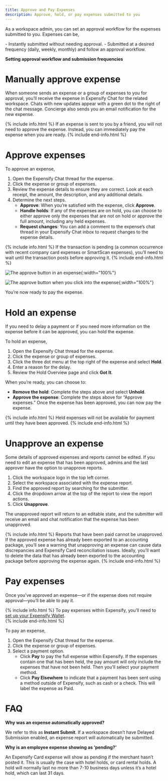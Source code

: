 ```yaml
---
title: Approve and Pay Expenses
description: Approve, hold, or pay expenses submitted to you
---
```

<div id="new-expensify" markdown="1">

As a workspace admin, you can set an approval workflow for the expenses submitted to you. Expenses can be,

- Instantly submitted without needing approval.
- Submitted at a desired frequency (daily, weekly, monthly) and follow an approval workflow. 

**Setting approval workflow and submission frequencies**

# Manually approve expense

When someone sends an expense or a group of expenses to you for approval, you’ll receive the expense in Expensify Chat for the related workspace. Chats with new updates appear with a green dot to the right of the chat message. Concierge also sends you an email notification for the new expense.

{% include info.html %}
If an expense is sent to you by a friend, you will not need to approve the expense. Instead, you can immediately pay the expense when you are ready. 
{% include end-info.html %}

# Approve expenses

To approve an expense,

1. Open the Expensify Chat thread for the expense. 
2. Click the expense or group of expenses. 
3. Review the expense details to ensure they are correct. Look at each receipt, the amount, the description, and any additional details. 
4. Determine the next steps.
   - **Approve**: When you’re satisfied with the expense, click **Approve**. 
   - **Handle holds**: If any of the expenses are on hold, you can choose to either approve only the expenses that are not on hold or approve the full amount, including any held expenses.
   - **Request changes**: You can add a comment to the expense’s chat thread in your Expensify Chat inbox to request changes to the expense details.

{% include info.html %}
If the transaction is pending (a common occurrence with recent company card expenses or SmartScan expenses), you’ll need to wait until the transaction posts before approving it.
{% include end-info.html %}

![The approve button in an expense]({{site.url}}/assets/images/ExpensifyHelp_ApproveExpense_1.png){:width="100%"}

![The approve button when you click into the expense]({{site.url}}/assets/images/ExpensifyHelp_ApproveExpense_2.png){:width="100%"}

You’re now ready to pay the expense. 

# Hold an expense

If you need to delay a payment or if you need more information on the expense before it can be approved, you can hold the expense. 

To hold an expense,

1. Open the Expensify Chat thread for the expense. 
2. Click the expense or group of expenses. 
3. Click the three dot menu at the top right of the expense and select **Hold**. 
4. Enter a reason for the delay. 
5. Review the Hold Overview page and click **Got It**. 

When you’re ready, you can choose to: 
- **Remove the hold**: Complete the steps above and select **Unhold**.
- **Approve the expense**: Complete the steps above for “Approve expenses.” 
Once the expense has been approved, you can now pay the expense.

{% include info.html %}
Held expenses will not be available for payment until they have been approved.
{% include end-info.html %}

# Unapprove an expense

Some details of approved expenses and reports cannot be edited. If you need to edit an expense that has been approved, admins and the last approver have the option to unapprove reports. 

1. Click the workspace logo in the top left corner.
2. Select the workspace associated with the expense report.
3. Find the approved report by searching for the submitter.
4. Click the dropdown arrow at the top of the report to view the report actions.
5. Click **Unapprove**.

The unapproved report will return to an editable state, and the submitter will receive an email and chat notification that the expense has been unapproved.

{% include info.html %}
Reports that have been paid cannot be unapproved. If the approved expense has already been exported to an accounting package, you’ll see a warning that unapproving an expense can cause data discrepancies and Expensify Card reconciliation issues. Ideally, you’ll want to delete the data that has already been exported to the accounting package before approving the expense again.
{% include end-info.html %}

# Pay expenses

Once you’ve approved an expense&mdash;or if the expense does not require approval&mdash;you’ll be able to pay it.

{% include info.html %}
To pay expenses within Expensify, you’ll need to [set up your Expensify Wallet](https://help.expensify.com/articles/new-expensify/expenses-&-payments/Set-up-your-wallet).  
{% include end-info.html %}

To pay an expense,

1. Open the Expensify Chat thread for the expense. 
2. Click the expense or group of expenses. 
3. Select a payment option.
   - Click **Pay** to pay the full expense within Expensify. If the expenses contain one that has been held, the pay amount will only include the expenses that have not been held. Then you’ll select your payment method.
   - Click **Pay Elsewhere** to indicate that a payment has been sent using a method outside of Expensify, such as cash or a check. This will label the expense as Paid.

# FAQ

**Why was an expense automatically approved?**

We refer to this as **Instant Submit**. If a workspace doesn’t have Delayed Submission enabled, an expense report will automatically be submitted.

**Why is an employee expense showing as ‘pending?’**

An Expensify Card expense will show as pending if the merchant hasn’t posted it. This is usually the case with hotel holds, or card rental holds. A hold will normally last no more than 7-10 business days unless it’s a hotel hold, which can last 31 days. 

</div>
